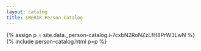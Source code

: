 ```yaml
---
layout: catalog
title: SWERIK Person Catalog
---
```

{% assign p = site.data._person-catalog.i-7cxbN2RoNZzLfH8PrW3LwN %}
{% include person-catalog.html p=p %}

